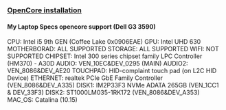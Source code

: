 ### [OpenCore installation](https://dortania.github.io/OpenCore-Install-Guide/installer-guide)

#### My Laptop Specs opencore support (Dell G3 3590)

CPU: Intel i5 9th GEN (Coffee Lake 0x0906EAE)
GPU: Intel UHD 630
MOTHERBORAD: ALL SUPPORTED
STORAGE: ALL SUPPORTED
WIFI: NOT SUPPORTED
CHIPSET: Intel 300 series chipset family LPC Controller (HM370) - A30D
AUDIO: VEN_10EC&DEV_0295 (MAIN)
AUDIO2: VEN_8086&DEV_AE20
TOUCHPAD: HID-complaint touch pad (on L2C HID Device)
ETHERNET: realtek PCIe GbE Family Controller (VEN_8086&DEV_A335)
DISK1: IM2P33F3 NVMe ADATA 265GB (VEN_1CC1 & DEV_33F3)
DISK2: ST1000LM035-1RK172 (VEN_8086&DEV_A353)
MAC_OS: Catalina (10.15)